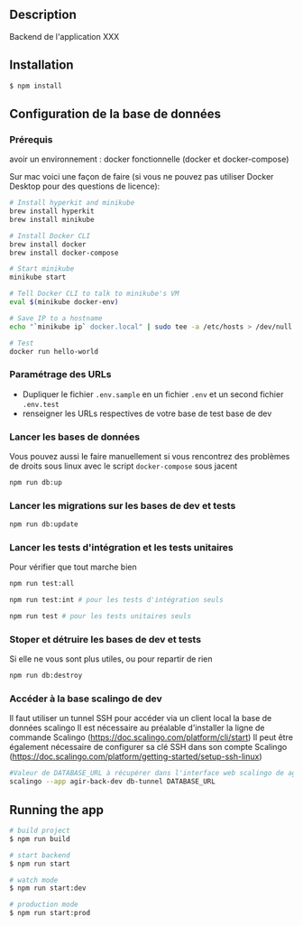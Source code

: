 ## Description

Backend de l'application XXX

## Installation

```bash
$ npm install
```

## Configuration de la base de données

### Prérequis

avoir un environnement : docker fonctionnelle (docker et docker-compose)

Sur mac voici une façon de faire (si vous ne pouvez pas utiliser Docker Desktop pour des questions de licence):

```bash
# Install hyperkit and minikube
brew install hyperkit
brew install minikube

# Install Docker CLI
brew install docker
brew install docker-compose

# Start minikube
minikube start

# Tell Docker CLI to talk to minikube's VM
eval $(minikube docker-env)

# Save IP to a hostname
echo "`minikube ip` docker.local" | sudo tee -a /etc/hosts > /dev/null

# Test
docker run hello-world
```

### Paramétrage des URLs

- Dupliquer le fichier `.env.sample` en un fichier `.env` et un second fichier `.env.test`
- renseigner les URLs respectives de votre base de test base de dev

### Lancer les bases de données
Vous pouvez aussi le faire manuellement si vous rencontrez des problèmes de droits sous linux avec le script ```docker-compose``` sous jacent

```bash
npm run db:up
```

### Lancer les migrations sur les bases de dev et tests

```bash
npm run db:update
```

### Lancer les tests d'intégration et les tests unitaires

Pour vérifier que tout marche bien

```bash
npm run test:all
```

```bash
npm run test:int # pour les tests d'intégration seuls
```
```bash
npm run test # pour les tests unitaires seuls
```

### Stoper et détruire les bases de dev et tests

Si elle ne vous sont plus utiles, ou pour repartir de rien

```bash
npm run db:destroy
```

### Accéder à la base scalingo de dev

Il faut utiliser un tunnel SSH pour accéder via un client local la base de données scalingo
Il est nécessaire au préalable d'installer la ligne de commande Scalingo (https://doc.scalingo.com/platform/cli/start)
Il peut être également nécessaire de configurer sa clé SSH dans son compte Scalingo (https://doc.scalingo.com/platform/getting-started/setup-ssh-linux)

```bash
#Valeur de DATABASE_URL à récupérer dans l'interface web scalingo de agir-back-dev
scalingo --app agir-back-dev db-tunnel DATABASE_URL
```

## Running the app

```bash
# build project
$ npm run build

# start backend
$ npm run start

# watch mode
$ npm run start:dev

# production mode
$ npm run start:prod
```

